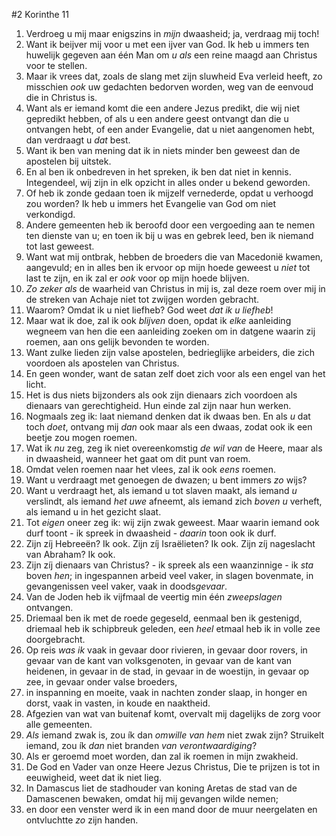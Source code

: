 #2 Korinthe 11
1. Verdroeg u mij maar enigszins in *mijn* dwaasheid; ja, verdraag mij toch!
2. Want ik beijver mij voor u met een ijver van God. Ik heb u immers ten huwelijk gegeven aan één Man om *u als* een reine maagd aan Christus voor te stellen.
3. Maar ik vrees dat, zoals de slang met zijn sluwheid Eva verleid heeft, zo misschien *ook* uw gedachten bedorven worden, weg van de eenvoud die in Christus is.
4. Want als er iemand komt die een andere Jezus predikt, die wij niet gepredikt hebben, of als u een andere geest ontvangt dan die u ontvangen hebt, of een ander Evangelie, dat u niet aangenomen hebt, dan verdraagt u *dat* best.
5. Want ik ben van mening dat ik in niets minder ben geweest dan de apostelen bij uitstek.
6. En al ben ik onbedreven in het spreken, ik ben dat niet in kennis. Integendeel, wij zijn in elk opzicht in alles onder u bekend geworden.
7. Of heb ik zonde gedaan toen ik mijzelf vernederde, opdat u verhoogd zou worden? Ik heb u immers het Evangelie van God om niet verkondigd.
8. Andere gemeenten heb ik beroofd door een vergoeding aan te nemen ten dienste van u; en toen ik bij u was en gebrek leed, ben ik niemand tot last geweest.
9. Want wat mij ontbrak, hebben de broeders die van Macedonië kwamen, aangevuld; en in alles ben ik ervoor op mijn hoede geweest u *niet* tot last te zijn, en ik zal er *ook* voor op mijn hoede blijven.
10. *Zo zeker als* de waarheid van Christus in mij is, zal deze roem over mij in de streken van Achaje niet tot zwijgen worden gebracht.
11. Waarom? Omdat ik u niet liefheb? God weet *dat ik u liefheb*!
12. Maar wat ik doe, zal ik ook *blijven* doen, opdat ik *elke* aanleiding wegneem van hen die een aanleiding zoeken om in datgene waarin zij roemen, aan ons gelijk bevonden te worden.
13. Want zulke lieden zijn valse apostelen, bedrieglijke arbeiders, die zich voordoen als apostelen van Christus.
14. En geen wonder, want de satan zelf doet zich voor als een engel van het licht.
15. Het is dus niets bijzonders als ook zijn dienaars zich voordoen als dienaars van gerechtigheid. Hun einde zal zijn naar hun werken.
16. Nogmaals zeg ik: laat niemand denken dat ik dwaas ben. En als *u* dat toch *doet*, ontvang mij *dan* ook maar als een dwaas, zodat ook ik een beetje zou mogen roemen.
17. Wat ik *nu* zeg, zeg ik niet overeenkomstig *de wil van* de Heere, maar als in dwaasheid, wanneer het gaat om dit punt van roem.
18. Omdat velen roemen naar het vlees, zal ik ook *eens* roemen.
19. Want u verdraagt met genoegen de dwazen; u bent immers *zo* wijs?
20. Want u verdraagt het, als iemand u tot slaven maakt, als iemand *u* verslindt, als iemand *het uwe* afneemt, als iemand zich *boven u* verheft, als iemand u in het gezicht slaat.
21. Tot *eigen* oneer zeg ik: wij zijn zwak geweest. Maar waarin iemand ook durf toont - ik spreek in dwaasheid - *daarin* toon ook ik durf.
22. Zijn zíj Hebreeën? Ik ook. Zijn zíj Israëlieten? Ik ook. Zijn zíj nageslacht van Abraham? Ik ook.
23. Zijn zíj dienaars van Christus? - ik spreek als een waanzinnige - ik *sta* boven *hen*; in ingespannen arbeid veel vaker, in slagen bovenmate, in gevangenissen veel vaker, vaak in doods*gevaar*.
24. Van de Joden heb ik vijfmaal de veertig min één *zweepslagen* ontvangen.
25. Driemaal ben ik met de roede gegeseld, eenmaal ben ik gestenigd, driemaal heb ik schipbreuk geleden, een *heel* etmaal heb ik in volle zee doorgebracht.
26. Op reis *was ik* vaak in gevaar door rivieren, in gevaar door rovers, in gevaar van de kant van volksgenoten, in gevaar van de kant van heidenen, in gevaar in de stad, in gevaar in de woestijn, in gevaar op zee, in gevaar onder valse broeders,
27. in inspanning en moeite, vaak in nachten zonder slaap, in honger en dorst, vaak in vasten, in koude en naaktheid.
28. Afgezien van wat van buitenaf komt, overvalt mij dagelijks de zorg voor alle gemeenten.
29. *Als* iemand zwak is, zou ík dan *omwille van hem* niet zwak zijn? Struikelt iemand, zou ík *dan* niet branden *van verontwaardiging*?
30. Als er geroemd moet worden, dan zal ik roemen in mijn zwakheid.
31. De God en Vader van onze Heere Jezus Christus, Die te prijzen is tot in eeuwigheid, weet dat ik niet lieg.
32. In Damascus liet de stadhouder van koning Aretas de stad van de Damascenen bewaken, omdat hij mij gevangen wilde nemen;
33. en door een venster werd ik in een mand door de muur neergelaten en ontvluchtte *zo* zijn handen.
